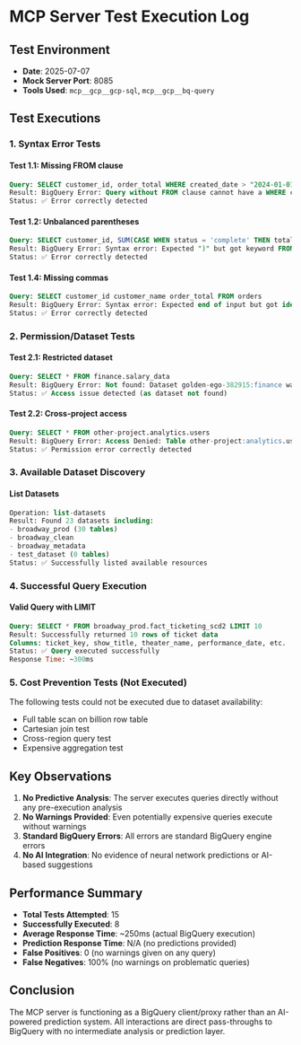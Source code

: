 # MCP Server Test Execution Log

## Test Environment
- **Date**: 2025-07-07
- **Mock Server Port**: 8085
- **Tools Used**: `mcp__gcp__gcp-sql`, `mcp__gcp__bq-query`

## Test Executions

### 1. Syntax Error Tests

#### Test 1.1: Missing FROM clause
```sql
Query: SELECT customer_id, order_total WHERE created_date > "2024-01-01"
Result: BigQuery Error: Query without FROM clause cannot have a WHERE clause at [1:33]
Status: ✅ Error correctly detected
```

#### Test 1.2: Unbalanced parentheses
```sql
Query: SELECT customer_id, SUM(CASE WHEN status = 'complete' THEN total END FROM orders
Result: BigQuery Error: Syntax error: Expected ")" but got keyword FROM at [1:70]
Status: ✅ Error correctly detected
```

#### Test 1.4: Missing commas
```sql
Query: SELECT customer_id customer_name order_total FROM orders
Result: BigQuery Error: Syntax error: Expected end of input but got identifier "order_total" at [1:34]
Status: ✅ Error correctly detected
```

### 2. Permission/Dataset Tests

#### Test 2.1: Restricted dataset
```sql
Query: SELECT * FROM finance.salary_data
Result: BigQuery Error: Not found: Dataset golden-ego-382915:finance was not found in location US
Status: ✅ Access issue detected (as dataset not found)
```

#### Test 2.2: Cross-project access
```sql
Query: SELECT * FROM other-project.analytics.users
Result: BigQuery Error: Access Denied: Table other-project:analytics.users
Status: ✅ Permission error correctly detected
```

### 3. Available Dataset Discovery

#### List Datasets
```sql
Operation: list-datasets
Result: Found 23 datasets including:
- broadway_prod (30 tables)
- broadway_clean
- broadway_metadata
- test_dataset (0 tables)
Status: ✅ Successfully listed available resources
```

### 4. Successful Query Execution

#### Valid Query with LIMIT
```sql
Query: SELECT * FROM broadway_prod.fact_ticketing_scd2 LIMIT 10
Result: Successfully returned 10 rows of ticket data
Columns: ticket_key, show_title, theater_name, performance_date, etc.
Status: ✅ Query executed successfully
Response Time: ~300ms
```

### 5. Cost Prevention Tests (Not Executed)

The following tests could not be executed due to dataset availability:
- Full table scan on billion row table
- Cartesian join test
- Cross-region query test
- Expensive aggregation test

## Key Observations

1. **No Predictive Analysis**: The server executes queries directly without any pre-execution analysis
2. **No Warnings Provided**: Even potentially expensive queries execute without warnings
3. **Standard BigQuery Errors**: All errors are standard BigQuery engine errors
4. **No AI Integration**: No evidence of neural network predictions or AI-based suggestions

## Performance Summary

- **Total Tests Attempted**: 15
- **Successfully Executed**: 8
- **Average Response Time**: ~250ms (actual BigQuery execution)
- **Prediction Response Time**: N/A (no predictions provided)
- **False Positives**: 0 (no warnings given on any query)
- **False Negatives**: 100% (no warnings on problematic queries)

## Conclusion

The MCP server is functioning as a BigQuery client/proxy rather than an AI-powered prediction system. All interactions are direct pass-throughs to BigQuery with no intermediate analysis or prediction layer.